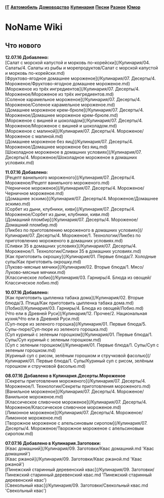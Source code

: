 [**IT**](/IT/index.md)
[**Автомобиль**](/Автомобиль/index.md)
[**Домоводство**](/Домоводство/index.md)
[**Кулинария**](/Кулинария/index.md)
[**Песни**](/Песни/index.md)
[**Разное**](/Разное/index.md)
[**Юмор**](/Юмор/index.md)

# NoName Wiki

## Что нового
**12.07.16 Добавлено:**  
[Салат с морской капустой и морковь по-корейски](/Кулинария/04. Салаты/4. Салаты из рыбы и морепродуктов/Салат с морской капустой и морковь по-корейски.md)  
[Фруктово-ягодное домашнее мороженое](/Кулинария/07. Десерты/4. Мороженое/Фруктово-ягодное домашнее мороженое.md)  
[Мороженое из трёх ингредиентов](/Кулинария/07. Десерты/4. Мороженое/Мороженое из трёх ингредиентов.md)  
[Соленое карамельное мороженое](/Кулинария/07. Десерты/4. Мороженое/Соленое карамельное мороженое.md)  
[Домашнее мороженое крем-брюле](/Кулинария/07. Десерты/4. Мороженое/Домашнее мороженое крем-брюле.md)  
[Мороженое с вишней и шоколадом](/Кулинария/07. Десерты/4. Мороженое/Мороженое с вишней и шоколадом.md)  
[Мороженое с малиной](/Кулинария/07. Десерты/4. Мороженое/Мороженое с малиной.md)  
[Домашнее мороженое без яиц](/Кулинария/07. Десерты/4. Мороженое/Домашнее мороженое без яиц.md)  
[Шоколадное мороженое в домашних условиях](/Кулинария/07. Десерты/4. Мороженое/Шоколадное мороженое в домашних условиях.md)  

**11.07.16 Добавлено:**  
[Рецепт ванильного мороженого](/Кулинария/07. Десерты/4. Мороженое/Рецепт ванильного мороженого.md)  
[Черничное мороженое](/Кулинария/07. Десерты/4. Мороженое/Черничное мороженое.md)  
[Домашнее эскимо](/Кулинария/07. Десерты/4. Мороженое/Домашнее эскимо.md)  
[Сорбет из дыни, клубники, киви](/Кулинария/07. Десерты/4. Мороженое/Сорбет из дыни, клубники, киви.md)  
[Домашний пломбир](/Кулинария/07. Десерты/4. Мороженое/Домашний пломбир.md)  
[Ликбез по приготовлению мороженого в домашних условиях](/Кулинария/07. Десерты/4. Мороженое/1. Технологии/Ликбез по приготовлению мороженого в домашних условиях.md)  
[Сливки 35 в домашних условиях](/Кулинария/07. Десерты/4. Мороженое/1. Технологии/Сливки 35 в домашних условиях.md)  
[Как приготовить окрошку](/Кулинария/01. Первые блюда/7. Холодные супы/Как приготовить окрошку.md)  
[Луково-мясные мячики](/Кулинария/02. Вторые блюда/1. Мясо/Луково-мясные мячики.md)  
[Классическое лобио](/Кулинария/03. Гарниры/4. Блюда из овощей/Классическое лобио.md)  

**10.07.16 Добавлено:**  
[Как приготовить цыпленка табака дома](/Кулинария/02. Вторые блюда/3. Птица/Как приготовить цыпленка табака дома.md)  
[Лобио](/Кулинария/03. Гарниры/4. Блюда из овощей/Лобио.md)  
[Что ели в Древней Руси](/Кулинария/12. Прочее/2. Национальная кухня/Что ели в Древней Руси.md)  
[Суп-пюре из зеленого горошка](/Кулинария/01. Первые блюда/5. Супы-пюре/Суп-пюре из зеленого горошка.md)  
[Суп куриный с зеленым горошком](/Кулинария/01. Первые блюда/1. Супы/Суп куриный с зеленым горошком.md)  
[Суп с зеленым горошком](/Кулинария/01. Первые блюда/1. Супы/Суп с зеленым горошком.md)  
[Куриный суп с рисом, зелёным горошком и стручковой фасолью](/Кулинария/01. Первые блюда/1. Супы/Куриный суп с рисом, зелёным горошком и стручковой фасолью.md)  

**08.07.16 Добавлено в Кулинария.Десерты.Мороженое**  
[Секреты приготовления мороженого](/Кулинария/07. Десерты/4. Мороженое/1. Технологии/Секреты приготовления мороженого.md)  
[Ванильное мороженое](/Кулинария/07. Десерты/4. Мороженое/Ванильное мороженое.md)  
[Классическое сливочное мороженое](/Кулинария/07. Десерты/4. Мороженое/Классическое сливочное мороженое.md)  
[Лимонное мороженое](/Кулинария/07. Десерты/4. Мороженое/Лимонное мороженое.md)  
[Творожное мороженое с апельсиновым сиропом](/Кулинария/07. Десерты/4. Мороженое/Творожное мороженое с апельсиновым сиропом.md)  

**07.07.16 Добавлено в Кулинария.Заготовки:**  
[Квас домашний](/Кулинария/09. Заготовки/Квас домашний.md 'Квас домашний')  
[Квас ржаной](/Кулинария/09. Заготовки/Квас ржаной.md 'Квас ржаной')  
[Пинежский старинный деревенский квас](/Кулинария/09. Заготовки/Пинежский старинный деревенский квас.md 'Пинежский старинный деревенский квас')  
[Свекольный квас](/Кулинария/09. Заготовки/Свекольный квас.md 'Свекольный квас')  
